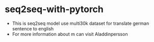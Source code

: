 # seq2seq-with-pytorch
- This is seq2seq model use multi30k dataset for translate german sentence to english
- For more information about m can visit Aladdinpersson 

